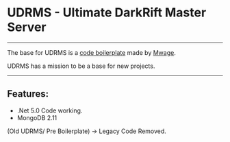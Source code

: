 # UDRMS - Ultimate DarkRift Master Server

---
The base for UDRMS is a [code boilerplate](https://github.com/mwage/DarkRift2_Boilerplate) made by [Mwage](https://github.com/mwage/).

UDRMS has a mission to be a base for new projects. 

---
## Features:

* .Net 5.0 Code working.
* MongoDB 2.11


(Old UDRMS/ Pre Boilerplate) -> Legacy Code Removed.